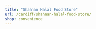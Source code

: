 ```yaml
---
title: "Shahnan Halal Food Store"
url: /cardiff/shahnan-halal-food-store/
shop: convenience
---
```


